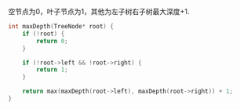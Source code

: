 空节点为0，叶子节点为1，其他为左子树右子树最大深度+1.

```c++
int maxDepth(TreeNode* root) {
	if (!root) {
		return 0;
	}

	if (!root->left && !root->right) {
		return 1;
	}

	return max(maxDepth(root->left), maxDepth(root->right)) + 1;
}
```